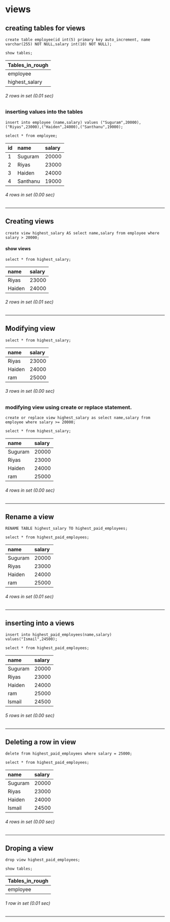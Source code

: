 # views

## creating tables for views

```
create table employee(id int(5) primary key auto_increment, name varchar(255) NOT NULL,salary int(10) NOT NULL);
```

```
show tables;
```

| Tables_in_rough |
|:----------------|
| employee        |
| highest_salary  |

###### 2 rows in set (0.01 sec)

### inserting values into the tables

```
insert into employee (name,salary) values ("Suguram",20000),("Riyas",23000),("Haiden",24000),("Santhanu",19000);
```
```
select * from employee;
```

| id | name     | salary |
|:---|:---------|:-------|
|  1 | Suguram  |  20000 |
|  2 | Riyas    |  23000 |
|  3 | Haiden   |  24000 |
|  4 | Santhanu |  19000 |

###### 4 rows in set (0.00 sec)
****

## Creating views

```
create view highest_salary AS select name,salary from employee where salary > 20000;
```

#### show views

```
select * from highest_salary;
```

| name   | salary |
|:-------|:-------|
| Riyas  |  23000 |
| Haiden |  24000 |

###### 2 rows in set (0.01 sec)
****

## Modifying view

```
select * from highest_salary;
```


| name   | salary |
|:-------|:-------|
| Riyas  |  23000 |
| Haiden |  24000 |
| ram    |  25000 |

###### 3 rows in set (0.00 sec)

### modifying view using create or replace statement.

```
create or replace view highest_salary as select name,salary from employee where salary >= 20000;
```

```
select * from highest_salary;
```


| name    | salary |
|:--------|:-------|
| Suguram |  20000 |
| Riyas   |  23000 |
| Haiden  |  24000 |
| ram     |  25000 |

###### 4 rows in set (0.00 sec)
****

## Rename a view

```
RENAME TABLE highest_salary TO highest_paid_employees;
```

```
select * from highest_paid_employees;
```

| name    | salary |
|:--------|:-------|
| Suguram |  20000 |
| Riyas   |  23000 |
| Haiden  |  24000 |
| ram     |  25000 |

###### 4 rows in set (0.01 sec)
**** 

## inserting into a views

```
insert into highest_paid_employees(name,salary) values("Ismail",24500);
```

```
select * from highest_paid_employees;
```


| name    | salary |
|:--------|:-------|
| Suguram |  20000 |
| Riyas   |  23000 |
| Haiden  |  24000 |
| ram     |  25000 |
| Ismail  |  24500 |

###### 5 rows in set (0.00 sec)
****

## Deleting a row in view

```
delete from highest_paid_employees where salary = 25000;
```

```
select * from highest_paid_employees;
```


| name    | salary |
|:--------|:-------|
| Suguram |  20000 |
| Riyas   |  23000 |
| Haiden  |  24000 |
| Ismail  |  24500 |

###### 4 rows in set (0.00 sec)
****

## Droping a view

```
drop view highest_paid_employees;
```

```
show tables;
```

| Tables_in_rough |
|:----------------|
| employee        |

###### 1 row in set (0.01 sec)
****
